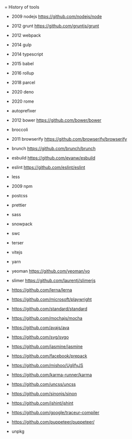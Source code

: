 = History of tools

<!-- https://www.swyx.io/js-third-age/ -->

* 2009 nodejs https://github.com/nodejs/node
* 2012 grunt https://github.com/gruntjs/grunt
* 2012 webpack
* 2014 gulp
* 2014 typescript
* 2015 babel
* 2016 rollup
* 2018 parcel
* 2020 deno
* 2020 rome
* autoprefixer
* 2012 bower https://github.com/bower/bower
* broccoli
* 2011 browserify https://github.com/browserify/browserify
* brunch https://github.com/brunch/brunch
* esbuild https://github.com/evanw/esbuild
* eslint https://github.com/eslint/eslint
* less
* 2009 npm
* postcss
* prettier
* sass
* snowpack
* swc
* terser
* vitejs
* yarn
* yeoman https://github.com/yeoman/yo

* slimer https://github.com/laurentj/slimerjs
* https://github.com/lerna/lerna
* https://github.com/microsoft/playwright
* https://github.com/standard/standard
* https://github.com/mochajs/mocha
* https://github.com/avajs/ava
* https://github.com/svg/svgo
* https://github.com/jasmine/jasmine
* https://github.com/facebook/prepack
* https://github.com/mishoo/UglifyJS
* https://github.com/karma-runner/karma
* https://github.com/uncss/uncss
* https://github.com/sinonjs/sinon
* https://github.com/jshint/jshint
* https://github.com/google/traceur-compiler
* https://github.com/puppeteer/puppeteer/
* unpkg
